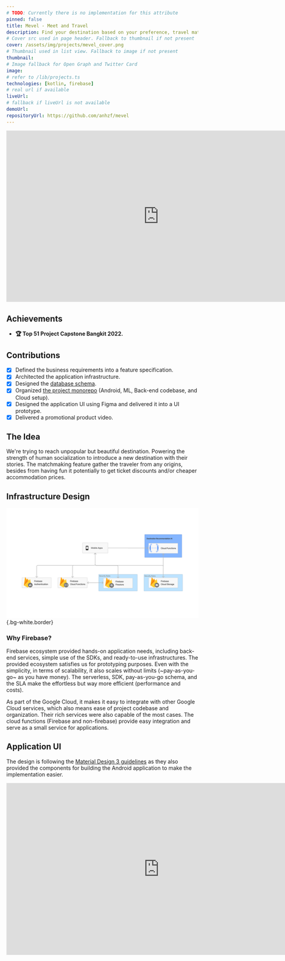 ```yaml
---
# TODO: Currently there is no implementation for this attribute
pinned: false
title: Mevel - Meet and Travel
description: Find your destination based on your preference, travel matchmaking, or find some fun story of the destination.
# Cover src used in page header. Fallback to thumbnail if not present
cover: /assets/img/projects/mevel_cover.png
# Thumbnail used in list view. Fallback to image if not present
thumbnail:
# Image fallback for Open Graph and Twitter Card
image:
# refer to /lib/projects.ts
technologies: [kotlin, firebase]
# real url if available
liveUrl:
# fallback if liveUrl is not available
demoUrl:
repositoryUrl: https://github.com/anhzf/mevel
---
```


<iframe width="800" height="450" loading="lazy" class="bg-slate-100" data-scroll data-scroll-speed="1" data-scroll-delay="0.05"  src="https://www.youtube.com/embed/YWTqbFoKWrU?si=5ZexNH2-S-rGOm4z" title="YouTube video player" frameborder="0" allow="accelerometer; autoplay; clipboard-write; encrypted-media; gyroscope; picture-in-picture; web-share" referrerpolicy="strict-origin-when-cross-origin" allowfullscreen></iframe>

## Achievements
- **🏆 Top 51 Project Capstone Bangkit 2022.**

## Contributions
- [x] Defined the business requirements into a feature specification.
- [x] Architected the application infrastructure.
- [x] Designed the [database schema](https://github.com/anhzf/mevel/blob/master/specs/DATABASE.md).
- [x] Organized [the project monorepo](https://github.com/anhzf/mevel) (Android, ML, Back-end codebase, and Cloud setup).
- [x] Designed the application UI using Figma and delivered it into a UI prototype.
- [x] Delivered a promotional product video.

## The Idea
We're trying to reach unpopular but beautiful destination. Powering the strength of human socialization to introduce a new destination with their stories. The matchmaking feature gather the traveler from any origins, besides from having fun it potentially to get ticket discounts and/or cheaper accommodation prices.

## Infrastructure Design
![Mevel Infrastructure](/assets/img/projects/mevel_architecture.png){.bg-white.border}

### Why Firebase?
Firebase ecosystem provided hands-on application needs, including back-end services, simple use of the SDKs, and ready-to-use infrastructures. The provided ecosystem satisfies us for prototyping purposes. Even with the simplicity, in terms of scalability, it also scales without limits (~pay-as-you-go~ as you have money). The serverless, SDK, pay-as-you-go schema, and the SLA make the effortless but way more efficient (performance and costs).

As part of the Google Cloud, it makes it easy to integrate with other Google Cloud services, which also means ease of project codebase and organization. Their rich services were also capable of the most cases. The cloud functions (Firebase and non-firebase) provide easy integration and serve as a small service for applications.

## Application UI
The design is following the [Material Design 3 guidelines](https://m3.material.io/) as they also provided the components for building the Android application to make the implementation easier.

<iframe style="border: 1px solid rgba(0, 0, 0, 0.1);" width="800" height="450" loading="lazy" class="overflowing bg-slate-100" data-scroll data-scroll-speed="1" data-scroll-delay="0.05" src="https://www.figma.com/embed?embed_host=share&url=https%3A%2F%2Fwww.figma.com%2Fproto%2FWSDLIrhdFGNX8EDiblqSmx%2F%25E2%259C%2588%25EF%25B8%258F-Mevel%252FUI%3Fpage-id%3D51395%253A4853%26node-id%3D51450-5444%26viewport%3D-53%252C367%252C0.11%26t%3DPEOkAdEarpGDt2V6-1%26scaling%3Dscale-down%26content-scaling%3Dresponsive%26starting-point-node-id%3D51395%253A4854" allowfullscreen></iframe>